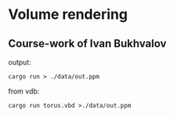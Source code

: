 # Volume rendering
## Course-work of Ivan Bukhvalov

output:
```shell
cargo run > ./data/out.ppm
```
from vdb:
```shell
cargo run torus.vbd >./data/out.ppm
```
